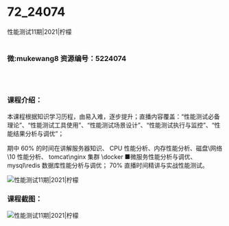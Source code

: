 # 72_24074
性能测试11期|2021|柠檬
<br/></br>
<h3>微:mukewang8 资源编号：5224074</h3>
<br/></br>
<h3>课程介绍：</h3>
<p>本课程根据知识学习历程，由易入难，逐步提升；直播内容覆盖：“<a title="查看与 性能测试 相关的文章" target="_blank">性能测试</a>必备理论”、“<a title="查看与 性能测试 相关的文章" target="_blank">性能测试</a>工具使用”、“性能测试场景设计”、“性能测试执行与监控”、“性能结果分析与调优”；</p>
<p>期中 60% 的时间在讲解服务器知识、 CPU 性能分析、内存性能分析、磁盘\网络 \10 性能分析、 tomcat\nginx 集群 \docker ■微服务性能分析与调优、mysql\redis 数据库性能分析与调优； 70% 直播时间精讲与实战性能测试。</p>
<p><img src="https://www.ko996.com/wp-content/uploads/img/2022/05/1-30-300x182.png" alt="性能测试11期|2021|柠檬"></p>
<div class="info-desc">
<h3>课程截图：</h3>
<p><img src="https://www.ko996.com/wp-content/uploads/img/2022/05/2-24.png" alt="性能测试11期|2021|柠檬"></p>


			
</div>
